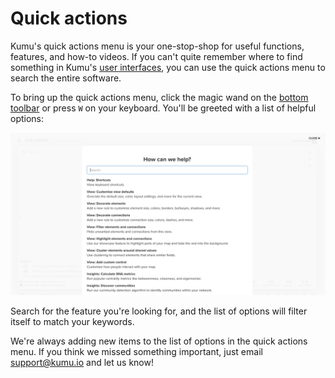 # Quick actions

Kumu's quick actions menu is your one-stop-shop for useful functions, features, and how-to videos. If you can't quite remember where to find something in Kumu's [user interfaces](/overview/user-interfaces.html), you can use the quick actions menu to search the entire software.

To bring up the quick actions menu, click the magic wand <i class="fa fa-magic"></i> on the [bottom toolbar](/overview/map-editor.html#bottom-toolbar) or press `W` on your keyboard. You'll be greeted with a list of helpful options:

![quick actions modal](/images/quick-actions.png)

Search for the feature you're looking for, and the list of options will filter itself to match your keywords.

We're always adding new items to the list of options in the quick actions menu. If you think we missed something important, just email [support@kumu.io](mailto:support@kumu.io) and let us know!


